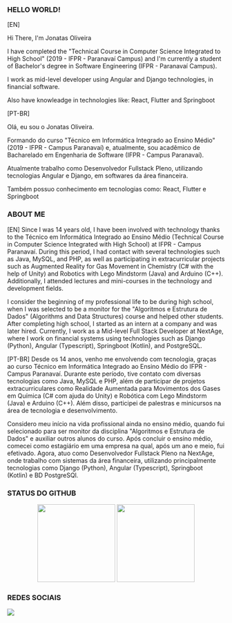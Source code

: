 <!--
**JonatasSOliveira/JonatasSOliveira** is a ✨ _special_ ✨ repository because its `README.md` (this file) appears on your GitHub profile.

Here are some ideas to get you started:

- 🔭 I’m currently working on ...
- 🌱 I’m currently learning ...
- 👯 I’m looking to collaborate on ...
- 🤔 I’m looking for help with ...
- 💬 Ask me about ...
- 📫 How to reach me: ...
- 😄 Pronouns: ...
- ⚡ Fun fact: ...
-->

### HELLO WORLD!

[EN]

Hi There, I'm Jonatas Oliveira

I have completed the "Technical Course in Computer Science Integrated to High School" (2019 - IFPR - Paranavaí Campus) and I'm currently a student of Bachelor's degree in Software Engineering (IFPR - Paranavaí Campus).

I work as mid-level developer using Angular and Django technologies, in financial software.

Also have knowleadge in technologies like: React, Flutter and Springboot

[PT-BR]

Olá, eu sou o Jonatas Oliveira. 

Formando do curso "Técnico em Informática Integrado ao Ensino Médio" (2019 - IFPR - Campus Paranavaí) e, atualmente, sou acadêmico de Bacharelado em Engenharia de Software (IFPR - Campus Paranavaí).

Atualmente trabalho como Desenvolvedor Fullstack Pleno, utilizando tecnologias Angular e Django, em softwares da área financeira.

Também possuo conhecimento em tecnologias como: React, Flutter e Springboot

### ABOUT ME

[EN]
Since I was 14 years old, I have been involved with technology thanks to the Técnico em Informática Integrado ao Ensino Médio (Technical Course in Computer Science Integrated with High School) at IFPR - Campus Paranavaí. During this period, I had contact with several technologies such as Java, MySQL, and PHP, as well as participating in extracurricular projects such as Augmented Reality for Gas Movement in Chemistry (C# with the help of Unity) and Robotics with Lego Mindstorm (Java) and Arduino (C++). Additionally, I attended lectures and mini-courses in the technology and development fields.

I consider the beginning of my professional life to be during high school, when I was selected to be a monitor for the "Algoritmos e Estrutura de Dados" (Algorithms and Data Structures) course and helped other students. After completing high school, I started as an intern at a company and was later hired. Currently, I work as a Mid-level Full Stack Developer at NextAge, where I work on financial systems using technologies such as Django (Python), Angular (Typescript), Springboot (Kotlin), and PostgreSQL.

[PT-BR]
Desde os 14 anos, venho me envolvendo com tecnologia, graças ao curso Técnico em Informática Integrado ao Ensino Médio do IFPR - Campus Paranavaí. Durante este período, tive contato com diversas tecnologias como Java, MySQL e PHP, além de participar de projetos extracurriculares como Realidade Aumentada para Movimentos dos Gases em Química (C# com ajuda do Unity) e Robótica com Lego Mindstorm (Java) e Arduino (C++). Além disso, participei de palestras e minicursos na área de tecnologia e desenvolvimento.

Considero meu início na vida profissional ainda no ensino médio, quando fui selecionado para ser monitor da disciplina "Algoritmos e Estrutura de Dados" e auxiliar outros alunos do curso. Após concluir o ensino médio, comecei como estagiário em uma empresa na qual, após um ano e meio, fui efetivado. Agora, atuo como Desenvolvedor Fullstack Pleno na NextAge, onde trabalho com sistemas da área financeira, utilizando principalmente tecnologias como Django (Python), Angular (Typescript), Springboot (Kotlin) e BD PostgreSQl.

### STATUS DO GITHUB

<div align="center">
 <img height="180em" src="https://github-readme-stats.vercel.app/api?username=JonatasSOliveira&show_icons=true&theme=dracula&include_all_commits=true&count_private=true%22"/>
 <img height="180em" src="https://github-readme-stats.vercel.app/api/top-langs/?username=JonatasSOliveira&layout=compact&langs_count=7&theme=dracula"/>
</div>
 
### REDES SOCIAIS

<div>
 <a href="https://www.linkedin.com/in/jonatassoliveira/" target="_blank">
  <img src="https://img.shields.io/badge/-LinkedIn-%230077B5?style=for-the-badge&logo=linkedin&logoColor=white" target="_blank">
 </a>
</div>
